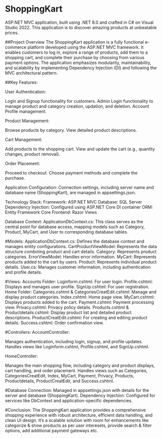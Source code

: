 # ShoppingKart
ASP.NET MVC application, built using .NET 8.0 and crafted in C# on Visual Studio 2022. This application is to discover amazing products at unbeatable prices.

##Project Overview
The ShoppingKart application is a fully functional e-commerce platform developed using the ASP.NET MVC framework. It enables customers to log in, explore a range of products, add them to a shopping cart, and complete their purchase by choosing from various payment options. The application emphasizes modularity, maintainability, and scalability by implementing Dependency Injection (DI) and following the MVC architectural pattern.

##Key Features:

User Authentication:

Login and Signup functionality for customers.
Admin Login functionality to manage product and category creation, updation, and deletion.
Account Profile management.

Product Management:

Browse products by category.
View detailed product descriptions.

Cart Management:

Add products to the shopping cart.
View and update the cart (e.g., quantity changes, product removal).

Order Placement:

Proceed to checkout.
Choose payment methods and complete the purchase.

Application Configuration:
Connection settings, including server name and database name (ShoppingKart), are managed in appsettings.json.

Technology Stack:
Framework: ASP.NET MVC
Database: SQL Server
Dependency Injection: Configured using ASP.NET Core DI container
ORM: Entity Framework Core
Frontend: Razor Views

Database Context:
ApplicationDbContext.cs: This class serves as the central point for database access, mapping models such as Category, Product, MyCart, and User to corresponding database tables.

#Models:
ApplicationDbContext.cs: Defines the database context and manages entity configurations.
CartProductViewModel: Represents the data structure combining product and cart details.
Category: Represents product categories.
ErrorViewModel: Handles error information.
MyCart: Represents products added to the cart by users.
Product: Represents individual product details.
User.cs: Manages customer information, including authentication and profile details.


#Views:
Accounts Folder:
Loginform.cshtml: For user login.
Profile.cshtml: Displays and manages user profile.
SignUp.cshtml: For user registration.
Home Folder:
Categories.cshtml & CategoriesCreatEdit.cshtml: Manage and display product categories.
Index.cshtml: Home page view.
MyCart.cshtml: Displays products added to the cart.
Payment.cshtml: Payment processing view.
Privacy.cshtml: Privacy policy details.
Products.cshtml & Productdetails.cshtml: Display product list and detailed product descriptions.
ProductCreatEdit.cshtml: For creating and editing product details.
Success.cshtml: Order confirmation view.


#Controllers:
AccountController:

Manages authentication, including login, signup, and profile updates.
Handles views like Loginform.cshtml, Profile.cshtml, and SignUp.cshtml.

HomeController:

Manages the main shopping flow, including category and product displays, cart handling, and order placement.
Handles views such as Categories, CategoriesCreatEdit, Index, MyCart, Payment, Privacy, Products, Productdetails, ProductCreatEdit, and Success.cshtml.

#Database Connection:
Managed in appsettings.json with details for the server and database (ShoppingKart).
Dependency Injection:
Configured for services like DbContext and application-specific dependencies.

#Conclusion:
The ShoppingKart application provides a comprehensive shopping experience with robust architecture, efficient data handling, and clean UI design. It’s a scalable solution with room for enhancements like categorize & show products as per user interesets, provide search & filter options, add additional payment gateways etc.